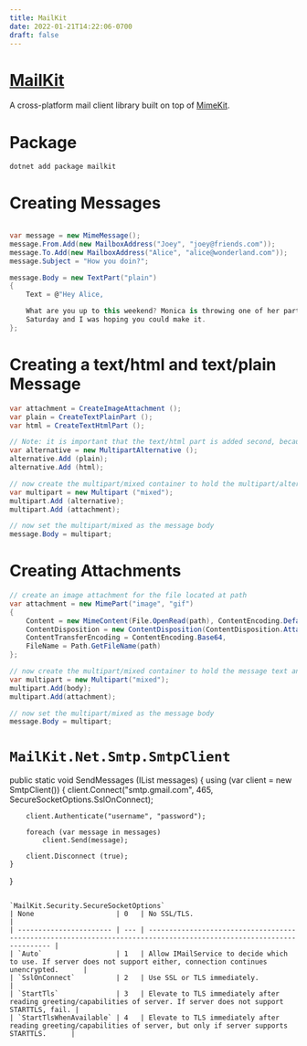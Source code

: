 ```yaml
---
title: MailKit
date: 2022-01-21T14:22:06-0700
draft: false
---
```

# [MailKit](https://github.com/jstedfast/MailKit)
A cross-platform mail client library built on top of [MimeKit](http://www.mimekit.net/).

# Package
```powershell
dotnet add package mailkit
```

# Creating Messages
```cs

var message = new MimeMessage();
message.From.Add(new MailboxAddress("Joey", "joey@friends.com"));
message.To.Add(new MailboxAddress("Alice", "alice@wonderland.com"));
message.Subject = "How you doin?";

message.Body = new TextPart("plain") 
{
    Text = @"Hey Alice,

    What are you up to this weekend? Monica is throwing one of her parties on
    Saturday and I was hoping you could make it.
};
```

# Creating a text/html and text/plain Message
```cs
var attachment = CreateImageAttachment ();
var plain = CreateTextPlainPart ();
var html = CreateTextHtmlPart ();

// Note: it is important that the text/html part is added second, because it is the most expressive version and (probably) the most faithful to the sender's WYSIWYG editor.
var alternative = new MultipartAlternative ();
alternative.Add (plain);
alternative.Add (html);

// now create the multipart/mixed container to hold the multipart/alternative and the image attachment
var multipart = new Multipart ("mixed");
multipart.Add (alternative);
multipart.Add (attachment);

// now set the multipart/mixed as the message body
message.Body = multipart;
```

# Creating Attachments
```cs
// create an image attachment for the file located at path
var attachment = new MimePart("image", "gif") 
{
    Content = new MimeContent(File.OpenRead(path), ContentEncoding.Default),
    ContentDisposition = new ContentDisposition(ContentDisposition.Attachment),
    ContentTransferEncoding = ContentEncoding.Base64,
    FileName = Path.GetFileName(path)
};

// now create the multipart/mixed container to hold the message text and the image attachment
var multipart = new Multipart("mixed");
multipart.Add(body);
multipart.Add(attachment);

// now set the multipart/mixed as the message body
message.Body = multipart;
```

# `MailKit.Net.Smtp.SmtpClient`
public static void SendMessages (IList<MimeMessage> messages)
{
    using (var client = new SmtpClient()) 
    {
        client.Connect("smtp.gmail.com", 465, SecureSocketOptions.SslOnConnect);

        client.Authenticate("username", "password");

        foreach (var message in messages) 
            client.Send(message);

        client.Disconnect (true);
    }
}
```

`MailKit.Security.SecureSocketOptions`
| None                    | 0   | No SSL/TLS.                                                                                                          |
| ----------------------- | --- | -------------------------------------------------------------------------------------------------------------------- |
| `Auto`                  | 1   | Allow IMailService to decide which to use. If server does not support either, connection continues unencrypted.      |
| `SslOnConnect`          | 2   | Use SSL or TLS immediately.                                                                                          |
| `StartTls`              | 3   | Elevate to TLS immediately after reading greeting/capabilities of server. If server does not support STARTTLS, fail. |
| `StartTlsWhenAvailable` | 4   | Elevate to TLS immediately after reading greeting/capabilities of server, but only if server supports STARTTLS.      |